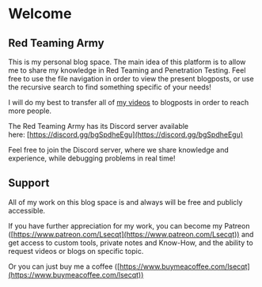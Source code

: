 
# Welcome

## Red Teaming Army

This is my personal blog space. The main idea of this platform is to allow me to share my knowledge in Red Teaming and Penetration Testing. Feel free to use the file navigation in order to view the present blogposts, or use the recursive search to find something specific of your needs!

I will do my best to transfer all of [my videos](https://www.youtube.com/@Lsecqt/videos) to blogposts in order to reach more people.

The Red Teaming Army has its Discord server available here: [https://discord.gg/bgSpdheEgu](https://discord.gg/bgSpdheEgu)

Feel free to join the Discord server, where we share knowledge and experience, while debugging problems in real time!

## Support

All of my work on this blog space is and always will be free and publicly accessible.

If you have further appreciation for my work, you can become my Patreon ([https://www.patreon.com/Lsecqt](https://www.patreon.com/Lsecqt)) and get access to custom tools, private notes and Know-How, and the ability to request videos or blogs on specific topic.

Or you can just buy me a coffee ([https://www.buymeacoffee.com/lsecqt](https://www.buymeacoffee.com/lsecqt))
